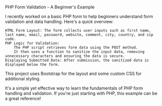  PHP Form Validation - A Beginner's Example

I recently worked on a basic PHP form to help beginners understand form validation and data handling. Here's a quick overview:

    HTML Form Layout: The form collects user inputs such as first name, last name, email, password, website, comment, city, country, and zip code.
    PHP Logic for Validation:
        The PHP script retrieves form data using the POST method.
        It then uses a function to sanitize the input data, removing unnecessary characters and ensuring the data is secure.
    Displaying Submitted Data: After submission, the sanitized data is displayed below the form.

This project uses Bootstrap for the layout and some custom CSS for additional styling.

It's a simple yet effective way to learn the fundamentals of PHP form handling and validation. If you're just starting with PHP, this example can be a great reference!

    
